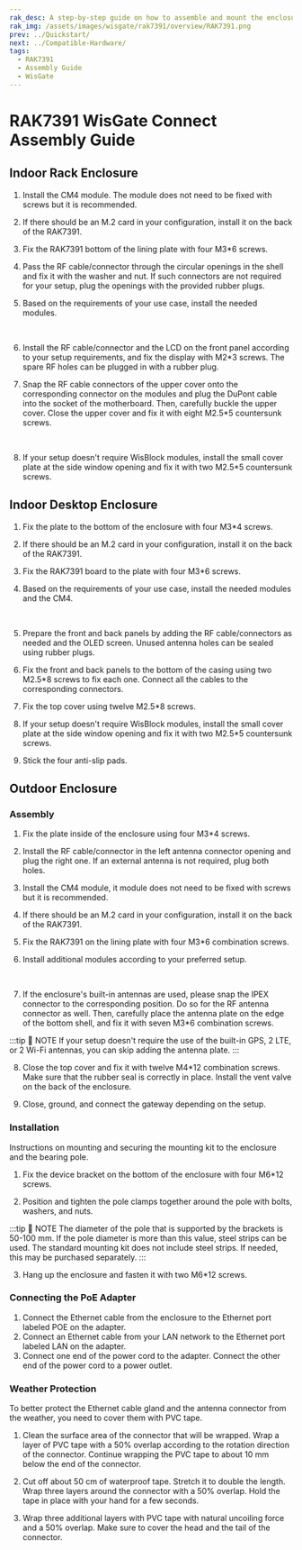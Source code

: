 ```yaml
---
rak_desc: A step-by-step guide on how to assemble and mount the enclosure of RAK7391 WisGate Connect is shown here. Strict adherence to the following steps guarantees a secured and durable indoor and outdoor casing.
rak_img: /assets/images/wisgate/rak7391/overview/RAK7391.png
prev: ../Quickstart/
next: ../Compatible-Hardware/
tags:
  - RAK7391
  - Assembly Guide
  - WisGate
---
```


# RAK7391 WisGate Connect Assembly Guide 


## Indoor Rack Enclosure

1. Install the CM4 module. The module does not need to be fixed with screws but it is recommended.

<rk-img
  src="/assets/images/wisgate/rak7391/assembly-guide/1.install-cm4.svg"
  width="70%"
  caption="Installing the CM4"
/>


2. If there should be an M.2 card in your configuration, install it on the back of the RAK7391.

<rk-img
  src="/assets/images/wisgate/rak7391/assembly-guide/2.install-m2-card.svg"
  width="70%"
  caption="Installing the M.2 card"
/>



3. Fix the RAK7391 bottom of the lining plate with four M3*6 screws.

<rk-img
  src="/assets/images/wisgate/rak7391/assembly-guide/3.fixing-the-lining.svg"
  width="70%"
  caption="Fixing the boar to the lining"
/>


4. Pass the RF cable/connector through the circular openings in the shell and fix it with the washer and nut. If such connectors are not required for your setup, plug the openings with the provided rubber plugs.

<rk-img
  src="/assets/images/wisgate/rak7391/assembly-guide/4.antenna-connectors.svg"
  width="70%"
  caption="Fixing the antenna connectors"
/>



5. Based on the requirements of your use case, install the needed modules.


<rk-img
  src="/assets/images/wisgate/rak7391/assembly-guide/5.adding-hats.svg"
  width="70%"
  caption="Adding different types of Hats"
/>

<br>
<rk-img
  src="/assets/images/wisgate/rak7391/assembly-guide/6.adding-modules.svg"
  width="60%"
  caption="Adding different types of Hats"
/>


6. Install the RF cable/connector and the LCD on the front panel according to your setup requirements, and fix the display with M2*3 screws. The spare RF holes can be plugged in with a rubber plug.

<rk-img
  src="/assets/images/wisgate/rak7391/assembly-guide/7.fix-antenna-connectors.svg"
  width="70%"
  caption="Fixing the antenna connectors and display"
/>


7. Snap the RF cable connectors of the upper cover onto the corresponding connector on the modules and plug the DuPont cable into the socket of the motherboard. Then, carefully buckle the upper cover. Close the upper cover and fix it with eight M2.5*5 countersunk screws.

<rk-img
  src="/assets/images/wisgate/rak7391/assembly-guide/8.connecting-cables.svg"
  width="80%"
  caption="Connecting the cables"
/>

<br>
<rk-img
  src="/assets/images/wisgate/rak7391/assembly-guide/9.close-enclosures.svg"
  width="70%"
  caption="Closing the enclosure"
/>

8. If your setup doesn't require WisBlock modules, install the small cover plate at the side window opening and fix it with two M2.5*5 countersunk screws.

<rk-img
  src="/assets/images/wisgate/rak7391/assembly-guide/10.close-access-point.svg"
  width="70%"
  caption="Closing the WisBlock access point"
/>


## Indoor Desktop Enclosure

1. Fix the plate to the bottom of the enclosure with four M3*4 screws.


<rk-img
  src="/assets/images/wisgate/rak7391/assembly-guide/11.fix-plate.svg"
  width="50%"
  caption="Fixing the plate to the bottom of the enclosure"
/>


2. If there should be an M.2 card in your configuration, install it on the back of the RAK7391.

<rk-img
  src="/assets/images/wisgate/rak7391/assembly-guide/12.install-m2.svg"
  width="50%"
  caption="Installing the M.2 card"
/>


3. Fix the RAK7391 board to the plate with four M3*6 screws.

<rk-img
  src="/assets/images/wisgate/rak7391/assembly-guide/13.fix-board-plate.svg"
  width="70%"
  caption="Fixing the board to the plate"
/>



4. Based on the requirements of your use case, install the needed modules and the CM4.

<rk-img
  src="/assets/images/wisgate/rak7391/assembly-guide/14.add-modules.svg"
  width="70%"
  caption="Adding different types of modules"
/>

<br>
<rk-img
  src="/assets/images/wisgate/rak7391/assembly-guide/15.add-modules.svg"
  width="65%"
  caption="Adding different types of modules"
/>

5. Prepare the front and back panels by adding the RF cable/connectors as needed and the OLED screen. Unused antenna holes can be sealed using rubber plugs.

<rk-img
  src="/assets/images/wisgate/rak7391/assembly-guide/16.front-panel.svg"
  width="70%"
  caption="Preparing the front panel"
/>

<rk-img
  src="/assets/images/wisgate/rak7391/assembly-guide/17.back-panel.svg"
  width="70%"
  caption="Preparing the back panel"
/>


6. Fix the front and back panels to the bottom of the casing using two M2.5*8 screws to fix each one. Connect all the cables to the corresponding connectors.


<rk-img
  src="/assets/images/wisgate/rak7391/assembly-guide/18.attach.svg"
  width="80%"
  caption="Attaching the front and back panels"
/>


7. Fix the top cover using twelve M2.5*8 screws.

<rk-img
  src="/assets/images/wisgate/rak7391/assembly-guide/19.attach-top-covers.svg"
  width="70%"
  caption="Attaching the top cover"
/>


8. If your setup doesn't require WisBlock modules, install the small cover plate at the side window opening and fix it with two M2.5*5 countersunk screws.

<rk-img
  src="/assets/images/wisgate/rak7391/assembly-guide/20.access-point.svg"
  width="65%"
  caption="Closing the WisBlock access point"
/>


9. Stick the four anti-slip pads.

<rk-img
  src="/assets/images/wisgate/rak7391/assembly-guide/21.anti-slip-pads.svg"
  width="45%"
  caption="Adding anti-slip pads"
/>


## Outdoor Enclosure

### Assembly

1. Fix the plate inside of the enclosure using four M3*4 screws.

<rk-img
  src="/assets/images/wisgate/rak7391/assembly-guide/22.fixing-plate.svg"
  width="70%"
  caption="Fixing the plate"
/>


2. Install the RF cable/connector in the left antenna connector opening and plug the right one. If an external antenna is not required, plug both holes.

<rk-img
  src="/assets/images/wisgate/rak7391/assembly-guide/23.antenna-connector.svg"
  width="70%"
  caption="Adding an antenna connector"
/>


3. Install the CM4 module, it module does not need to be fixed with screws but it is recommended.

<rk-img
  src="/assets/images/wisgate/rak7391/assembly-guide/24.installing-cm4.svg"
  width="70%"
  caption="Installing the CM4"
/>


4. If there should be an M.2 card in your configuration, install it on the back of the RAK7391.

<rk-img
  src="/assets/images/wisgate/rak7391/assembly-guide/25.m2-card.svg"
  width="70%"
  caption="Installing the M.2 card"
/>

5. Fix the RAK7391 on the lining plate with four M3*6 combination screws.


<rk-img
  src="/assets/images/wisgate/rak7391/assembly-guide/26.fix-board-plate.svg"
  width="70%"
  caption="Fixing the board to the plate"
/>


6. Install additional modules according to your preferred setup.


<rk-img
  src="/assets/images/wisgate/rak7391/assembly-guide/27.install-modules.svg"
  width="75%"
  caption="Installing additional modules"
/>

<br>
<rk-img
  src="/assets/images/wisgate/rak7391/assembly-guide/28.install-modules.svg"
  width="70%"
  caption="Installing additional modules"
/>


7. If the enclosure's built-in antennas are used, please snap the IPEX connector to the corresponding position. Do so for the RF antenna connector as well. Then, carefully place the antenna plate on the edge of the bottom shell, and fix it with seven M3*6 combination screws.


<rk-img
  src="/assets/images/wisgate/rak7391/assembly-guide/29.antenna-plate.svg"
  width="70%"
  caption="Fixing the antenna plate"
/>

:::tip 📝 NOTE
If your setup doesn't require the use of the built-in GPS, 2 LTE, or 2 Wi-Fi antennas, you can skip adding the antenna plate.
:::


8. Close the top cover and fix it with twelve M4*12 combination screws. Make sure that the rubber seal is correctly in place. Install the vent valve on the back of the enclosure.

<rk-img
  src="/assets/images/wisgate/rak7391/assembly-guide/30.close-enclosure.svg"
  width="70%"
  caption="Closing the enclosure"
/>


9. Close, ground, and connect the gateway depending on the setup.

<rk-img
  src="/assets/images/wisgate/rak7391/assembly-guide/31.final-touches.svg"
  width="70%"
  caption="Final touches"
/>


### Installation

Instructions on mounting and securing the mounting kit to the enclosure and the bearing pole.

1. Fix the device bracket on the bottom of the enclosure with four M6*12 screws.

<rk-img
  src="/assets/images/wisgate/rak7391/assembly-guide/32.bracket-enclosure.png"
  width="70%"
  caption="Fixing the bracket to the enclosure"
/>

           

2. Position and tighten the pole clamps together around the pole with bolts, washers, and nuts.

<rk-img
  src="/assets/images/wisgate/rak7391/assembly-guide/33.pole-clamps.png"
  width="70%"
  caption="Positioning and fastening the pole clamps"
/>


:::tip 📝 NOTE
The diameter of the pole that is supported by the brackets is 50-100 mm. If the pole diameter is more than this value, steel strips can be used. The standard mounting kit does not include steel strips. If needed, this may be purchased separately.
:::

3. Hang up the enclosure and fasten it with two M6*12 screws.


<rk-img
  src="/assets/images/wisgate/rak7391/assembly-guide/34.fix-enclosure.png"
  width="60%"
  caption="Fixing the enclosure to the pole"
/>

### Connecting the PoE Adapter

1. Connect the Ethernet cable from the enclosure to the Ethernet port labeled POE on the adapter.
2. Connect an Ethernet cable from your LAN network to the Ethernet port labeled LAN on the adapter.
3. Connect one end of the power cord to the adapter. Connect the other end of the power cord to a power outlet.


<rk-img
  src="/assets/images/wisgate/rak7391/assembly-guide/35.poe-adaptor.png"
  width="50%"
  caption="PoE adapter"
/>


### Weather Protection

To better protect the Ethernet cable gland and the antenna connector from the weather, you need to cover them with PVC tape.

1. Clean the surface area of the connector that will be wrapped. Wrap a layer of PVC tape with a 50% overlap according to the rotation direction of the connector. Continue wrapping the PVC tape to about 10&nbsp;mm below the end of the connector.

<rk-img
  src="/assets/images/wisgate/rak7391/assembly-guide/36.pvc-tape.png"
  width="50%"
  caption="Wrapping with PVC tape"
/>


2. Cut off about 50&nbsp;cm of waterproof tape. Stretch it to double the length. Wrap three layers around the connector with a 50% overlap. Hold the tape in place with your hand for a few seconds.

<rk-img
  src="/assets/images/wisgate/rak7391/assembly-guide/37.waterproof-tape.png"
  width="50%"
  caption="Wrapping with waterproof tape"
/>


3. Wrap three additional layers with PVC tape with natural uncoiling force and a 50% overlap. Make sure to cover the head and the tail of the connector.

<rk-img
  src="/assets/images/wisgate/rak7391/assembly-guide/38.pvc-wrapping.png"
  width="50%"
  caption="Final PVC wrapping"
/>
 